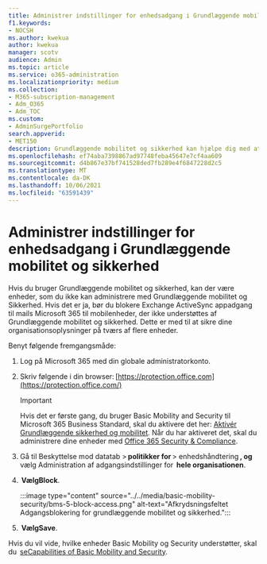 ```yaml
---
title: Administrer indstillinger for enhedsadgang i Grundlæggende mobilitet og sikkerhed
f1.keywords:
- NOCSH
ms.author: kwekua
author: kwekua
manager: scotv
audience: Admin
ms.topic: article
ms.service: o365-administration
ms.localizationpriority: medium
ms.collection:
- M365-subscription-management
- Adm_O365
- Adm_TOC
ms.custom:
- AdminSurgePortfolio
search.appverid:
- MET150
description: Grundlæggende mobilitet og sikkerhed kan hjælpe dig med at sikre og administrere mobilenheder.
ms.openlocfilehash: ef74aba7398867ad97748feba45647e7cf4aa609
ms.sourcegitcommit: d4b867e37bf741528ded7fb289e4f6847228d2c5
ms.translationtype: MT
ms.contentlocale: da-DK
ms.lasthandoff: 10/06/2021
ms.locfileid: "63591439"
---
```

# <a name="manage-device-access-settings-in-basic-mobility-and-security"></a>Administrer indstillinger for enhedsadgang i Grundlæggende mobilitet og sikkerhed

Hvis du bruger Grundlæggende mobilitet og sikkerhed, kan der være enheder, som du ikke kan administrere med Grundlæggende mobilitet og Sikkerhed. Hvis det er ja, bør du blokere Exchange ActiveSync appadgang til mails Microsoft 365 til mobilenheder, der ikke understøttes af Grundlæggende mobilitet og sikkerhed. Dette er med til at sikre dine organisationsoplysninger på tværs af flere enheder.

Benyt følgende fremgangsmåde:

1. Log på Microsoft 365 med din globale administratorkonto.

2. Skriv følgende i din browser: [https://protection.office.com](https://protection.office.com/)

    > [!IMPORTANT]
    > Hvis det er første gang, du bruger Basic Mobility and Security til Microsoft 365 Business Standard, skal du aktivere det her: [Aktivér Grundlæggende sikkerhed og mobilitet](https://admin.microsoft.com/EAdmin/Device/IntuneInventory.aspx). Når du har aktiveret det, skal du administrere dine enheder med [Office 365 Security & Compliance](https://protection.office.com/).

3. Gå til Beskyttelse mod datatab > **politikker for** > enhedshåndtering **, og** vælg Administration af adgangsindstillinger for  **hele organisationen**.

4.  **VælgBlock**.

    :::image type="content" source="../../media/basic-mobility-security/bms-5-block-access.png" alt-text="Afkrydsningsfeltet Adgangsblokering for grundlæggende mobilitet og sikkerhed.":::

5.  **VælgSave**.

Hvis du vil vide, hvilke enheder Basic Mobility og Security understøtter, skal du  [seCapabilities of Basic Mobility and Security](capabilities.md).
